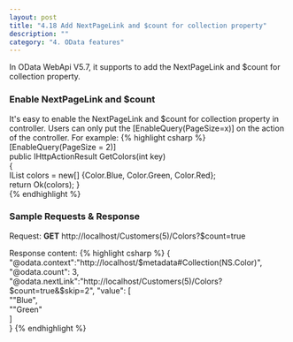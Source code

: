 ```yaml
---
layout: post
title: "4.18 Add NextPageLink and $count for collection property"
description: ""
category: "4. OData features"
---
```


In OData WebApi V5.7, it supports to add the NextPageLink and $count for collection property.

### Enable NextPageLink and $count

It's easy to enable the NextPageLink and $count for collection property in controller. Users can only put the [EnableQuery(PageSize=x)] on the action of the controller.
For example:
{% highlight csharp %}
[EnableQuery(PageSize = 2)]  
public IHttpActionResult GetColors(int key)  
{  
  IList<Color> colors = new[] {Color.Blue, Color.Green, Color.Red};  
  return Ok(colors);
}  
{% endhighlight %}

### Sample Requests & Response

Request: <strong>GET</strong> http://localhost/Customers(5)/Colors?$count=true

Response content:
{% highlight csharp %}
{  
  "@odata.context":"http://localhost/$metadata#Collection(NS.Color)",
  "@odata.count": 3,  
  "@odata.nextLink":"http://localhost/Customers(5)/Colors?$count=true&$skip=2",
  "value": [  
    ""Blue",  
    ""Green"  
  ]  
} 
{% endhighlight %}
